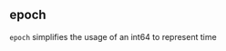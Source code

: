 epoch
------------------------------------

`epoch` simplifies the usage of an int64 to represent time
